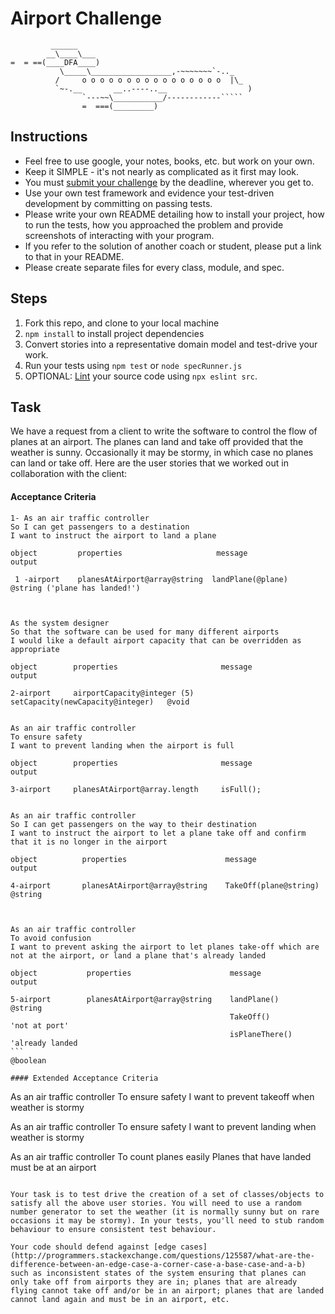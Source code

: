 # Airport Challenge

``````
         ______
        __\____\___
=  = ==(____DFA____)
           \_____\__________________,-~~~~~~~`-.._
          /     o o o o o o o o o o o o o o o o  |\_
          `~-.__       __..----..__                  )
                `---~~\___________/------------`````
                =  ===(_________)

``````

## Instructions

- Feel free to use google, your notes, books, etc. but work on your own.
- Keep it SIMPLE - it's not nearly as complicated as it first may look.
- You must [submit your challenge](https://airtable.com/shrUGm2T8TYCFAmjN) by the deadline, wherever you get to.
- Use your own test framework and evidence your test-driven development by committing on passing tests.
- Please write your own README detailing how to install your project, how to run the tests, how you approached the problem and provide screenshots of interacting with your program.
- If you refer to the solution of another coach or student, please put a link to that in your README.
- Please create separate files for every class, module, and spec.

## Steps

1. Fork this repo, and clone to your local machine
2. `npm install` to install project dependencies
3. Convert stories into a representative domain model and test-drive your work.
4. Run your tests using `npm test` or `node specRunner.js`
5. OPTIONAL: [Lint](https://eslint.org/docs/user-guide/getting-started) your source code using `npx eslint src`.

## Task

We have a request from a client to write the software to control the flow of planes at an airport. The planes can land and take off provided that the weather is sunny. Occasionally it may be stormy, in which case no planes can land or take off. Here are the user stories that we worked out in collaboration with the client:

#### Acceptance Criteria

````
1- As an air traffic controller
So I can get passengers to a destination
I want to instruct the airport to land a plane

object         properties                     message            output

 1 -airport    planesAtAirport@array@string  landPlane(@plane)   @string ('plane has landed!')



As the system designer
So that the software can be used for many different airports
I would like a default airport capacity that can be overridden as appropriate

object        properties                       message                         output

2-airport     airportCapacity@integer (5)     setCapacity(newCapacity@integer)   @void


As an air traffic controller
To ensure safety
I want to prevent landing when the airport is full

object        properties                       message                         output

3-airport     planesAtAirport@array.length     isFull();


As an air traffic controller
So I can get passengers on the way to their destination
I want to instruct the airport to let a plane take off and confirm that it is no longer in the airport

object          properties                      message                         output

4-airport       planesAtAirport@array@string    TakeOff(plane@string)           @string



As an air traffic controller
To avoid confusion
I want to prevent asking the airport to let planes take-off which are not at the airport, or land a plane that's already landed

object           properties                      message                         output

5-airport        planesAtAirport@array@string    landPlane()                    @string
                                                 TakeOff()                    'not at port'
                                                 isPlaneThere()              'already landed
```                                                                              @boolean

#### Extended Acceptance Criteria

````

As an air traffic controller
To ensure safety
I want to prevent takeoff when weather is stormy

As an air traffic controller
To ensure safety
I want to prevent landing when weather is stormy

As an air traffic controller
To count planes easily
Planes that have landed must be at an airport

```

Your task is to test drive the creation of a set of classes/objects to satisfy all the above user stories. You will need to use a random number generator to set the weather (it is normally sunny but on rare occasions it may be stormy). In your tests, you'll need to stub random behaviour to ensure consistent test behaviour.

Your code should defend against [edge cases](http://programmers.stackexchange.com/questions/125587/what-are-the-difference-between-an-edge-case-a-corner-case-a-base-case-and-a-b) such as inconsistent states of the system ensuring that planes can only take off from airports they are in; planes that are already flying cannot take off and/or be in an airport; planes that are landed cannot land again and must be in an airport, etc.
```
